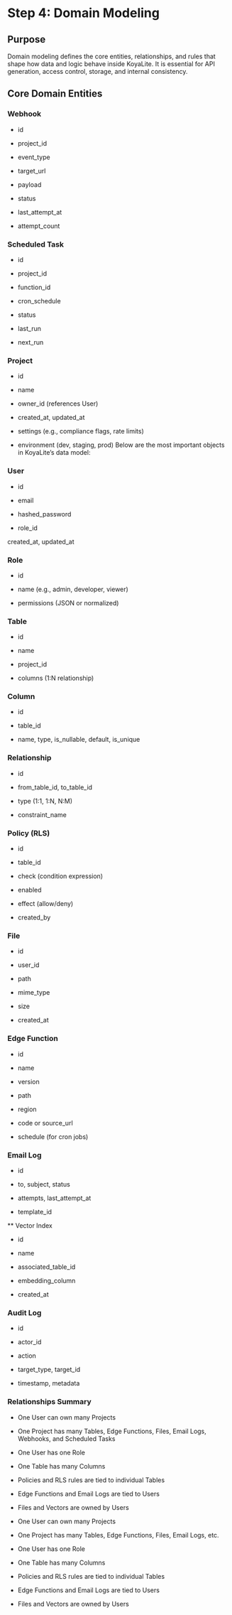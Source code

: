 # Step 4: Domain Modeling

## Purpose

Domain modeling defines the core entities, relationships, and rules that shape how data and logic behave inside KoyaLite. It is essential for API generation, access control, storage, and internal consistency.

## Core Domain Entities

### Webhook

- id

- project_id

- event_type

- target_url

- payload

- status

- last_attempt_at

- attempt_count

### Scheduled Task

- id

- project_id

- function_id

- cron_schedule

- status

- last_run

- next_run

### Project

- id

- name

- owner_id (references User)

- created_at, updated_at

- settings (e.g., compliance flags, rate limits)

- environment (dev, staging, prod) Below are the most important objects in KoyaLite’s data model:

### User

- id

- email

- hashed_password

- role_id

created_at, updated_at

### Role

- id

- name (e.g., admin, developer, viewer)

- permissions (JSON or normalized)

### Table

- id

- name

- project_id

- columns (1:N relationship)

### Column

- id

- table_id

- name, type, is_nullable, default, is_unique

### Relationship

- id

- from_table_id, to_table_id

- type (1:1, 1:N, N:M)

- constraint_name

### Policy (RLS)

- id

- table_id

- check (condition expression)

- enabled

- effect (allow/deny)

- created_by

### File

- id

- user_id

- path

- mime_type

- size

- created_at

### Edge Function

- id

- name

- version

- path

- region

- code or source_url

- schedule (for cron jobs)

### Email Log

- id

- to, subject, status

- attempts, last_attempt_at

- template_id

\*\* Vector Index

- id

- name

- associated_table_id

- embedding_column

- created_at

### Audit Log

- id

- actor_id

- action

- target_type, target_id

- timestamp, metadata

### Relationships Summary

- One User can own many Projects

- One Project has many Tables, Edge Functions, Files, Email Logs, Webhooks, and Scheduled Tasks

- One User has one Role

- One Table has many Columns

- Policies and RLS rules are tied to individual Tables

- Edge Functions and Email Logs are tied to Users

- Files and Vectors are owned by Users

- One User can own many Projects

- One Project has many Tables, Edge Functions, Files, Email Logs, etc.

- One User has one Role

- One Table has many Columns

- Policies and RLS rules are tied to individual Tables

- Edge Functions and Email Logs are tied to Users

- Files and Vectors are owned by Users
